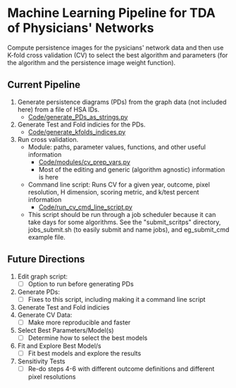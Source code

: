 # Machine Learning Pipeline for TDA of Physicians' Networks

Compute persistence images for the pysicians' network data and then use K-fold cross validation (CV) to select the best algorithm and parameters (for the algorithm and the persistence image weight function).

## Current Pipeline
1. Generate persistence diagrams (PDs) from the graph data (not included here) from a file of HSA IDs.
    - [Code/generate_PDs_as_strings.py][1]
2. Generate Test and Fold indicies for the PDs.
    - [Code/generate_kfolds_indices.py][2]
3. Run cross validation.
   - Module: paths, parameter values, functions, and other useful information
      - [Code/modules/cv_prep_vars.py][3]
      - Most of the editing and generic (algorithm agnostic) information is here
    - Command line script: Runs CV for a given year, outcome, pixel resolution, H dimension, scoring metric, and k/test percent information
      - [Code/run_cv_cmd_line_script.py][4]
    - This script should be run through a job scheduler because it can take days for some algorithms. See the "submit_scritps" directory, jobs_submit.sh (to easily submit and name jobs), and eg_submit_cmd example file.

## Future Directions
1. Edit graph script:
   - [ ] Option to run before generating PDs
2. Generate PDs:
   - [ ] Fixes to this script, including making it a command line script
3. Generate Test and Fold indicies
4. Generate CV Data:
   - [ ] Make more reproducible and faster
5. Select Best Parameters/Model(s)
   - [ ] Determine how to select the best models
6. Fit and Explore Best Model/s
   - [ ] Fit best models and explore the results
7. Sensitivity Tests
   - [ ] Re-do steps 4-6 with different outcome definitions and different pixel resolutions

[1]: https://github.com/rfunklab/ML_physicians_network/blob/master/Code/generate_PDs_as_strings.py
[2]: https://github.com/rfunklab/ML_physicians_network/blob/master/Code/generate_kfolds_indices.py
[3]: https://github.com/rfunklab/ML_physicians_network/blob/master/Code/modules/cv_prep_vars.py
[4]: https://github.com/rfunklab/ML_physicians_network/blob/master/Code/run_cv_cmd_line_script.py
